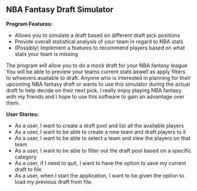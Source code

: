 ## NBA Fantasy Draft Simulator 

**Program Features:**
- Allows you to simulate a draft based on different draft pick positions 
- Provide overall statistical analysis of your team in regard to NBA stats 
- (Possibly) Implement a features to recommend players based on what stats your 
team is missing 

The program will allow you to do a mock draft for your NBA fantasy league. You will be able to preview your teams current stats aswell as apply
filters to whoevers available to draft. Anyone who is interested in planning for their upcoming NBA fantasy draft or wants to use this simulator 
during the actual draft to help decide on their next pick. I really enjoy playing NBA fantasy with my friends and I hope to
use this software to gain an advantage over them. 

**User Stories:**
- As a user, I want to create a draft pool and list all the available players
- As a user, I want to be able to create a new team and draft players to it
- As a user, I want to be able to select a team and view the players on that team
- As a user, I want to be able to filter out the draft pool based on a specific category 
- As a user, if I need to quit, I want to have the option to save my current draft to file 
- As a user, when I start the application, I want to be given the option to load my previous draft from file.

